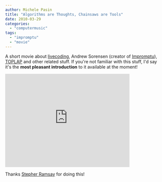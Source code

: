 ```yaml
---
author: Michele Pasin
title: "Algorithms are Thoughts, Chainsaws are Tools"
date: 2010-03-29
categories: 
  - "computermusic"
tags: 
  - "impromptu"
  - "movie"
---
```


A short movie about [livecoding](http://en.wikipedia.org/wiki/TOPLAP#Organizations_and_Institutions), Andrew Sorensen (creator of [Impromptu](http://en.wikipedia.org/wiki/Impromptu_(programming_environment))), [TOPLAP](http://toplap.org/index.php/Main_Page) and other related stuff. If you're not familiar with this stuff, I'd say it's the **most pleasant introduction** to it available at the moment!

<iframe src="https://player.vimeo.com/video/9790850?autoplay=1" width="400" height="300" frameborder="0"></iframe>

Thanks [Stepher Ramsay](http://vimeo.com/user1776782) for doing this!
